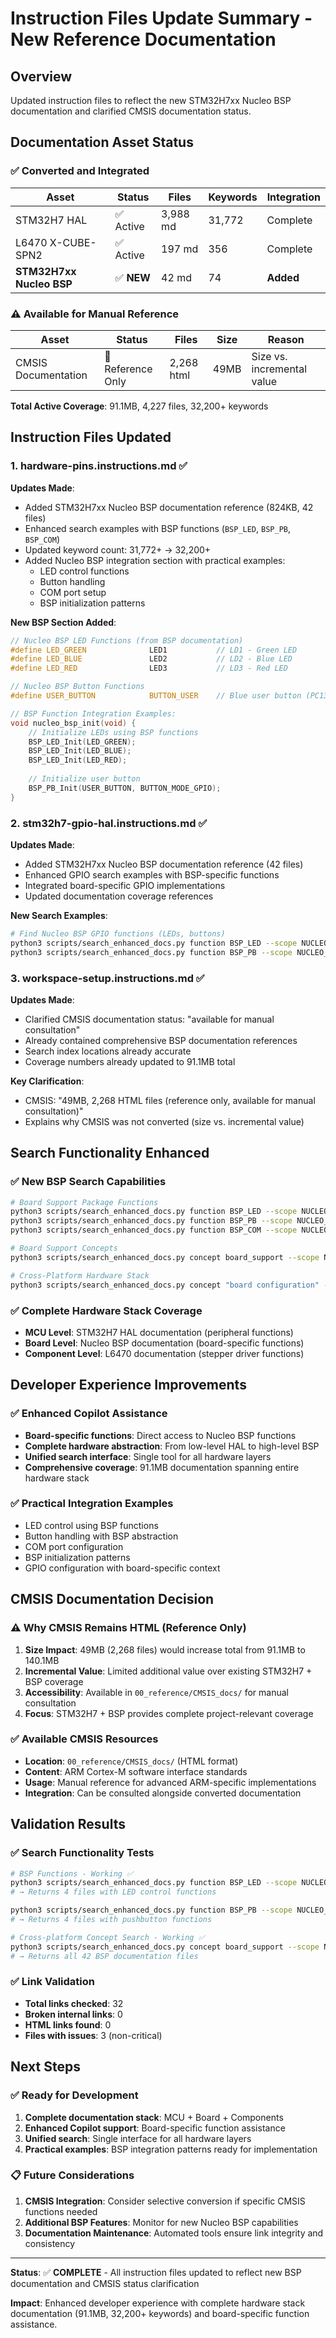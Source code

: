 # Instruction Files Update Summary - New Reference Documentation

## Overview
Updated instruction files to reflect the new STM32H7xx Nucleo BSP documentation and clarified CMSIS documentation status.

## Documentation Asset Status

### ✅ Converted and Integrated
| Asset                    | Status    | Files    | Keywords | Integration |
| ------------------------ | --------- | -------- | -------- | ----------- |
| STM32H7 HAL              | ✅ Active  | 3,988 md | 31,772   | Complete    |
| L6470 X-CUBE-SPN2        | ✅ Active  | 197 md   | 356      | Complete    |
| **STM32H7xx Nucleo BSP** | ✅ **NEW** | 42 md    | 74       | **Added**   |

### ⚠️ Available for Manual Reference
| Asset               | Status           | Files      | Size | Reason                     |
| ------------------- | ---------------- | ---------- | ---- | -------------------------- |
| CMSIS Documentation | 📖 Reference Only | 2,268 html | 49MB | Size vs. incremental value |

**Total Active Coverage**: 91.1MB, 4,227 files, 32,200+ keywords

## Instruction Files Updated

### 1. hardware-pins.instructions.md ✅
**Updates Made**:
- Added STM32H7xx Nucleo BSP documentation reference (824KB, 42 files)
- Enhanced search examples with BSP functions (`BSP_LED`, `BSP_PB`, `BSP_COM`)
- Updated keyword count: 31,772+ → 32,200+
- Added Nucleo BSP integration section with practical examples:
  - LED control functions
  - Button handling
  - COM port setup
  - BSP initialization patterns

**New BSP Section Added**:
```c
// Nucleo BSP LED Functions (from BSP documentation)
#define LED_GREEN              LED1           // LD1 - Green LED
#define LED_BLUE               LED2           // LD2 - Blue LED  
#define LED_RED                LED3           // LD3 - Red LED

// Nucleo BSP Button Functions
#define USER_BUTTON            BUTTON_USER    // Blue user button (PC13)

// BSP Function Integration Examples:
void nucleo_bsp_init(void) {
    // Initialize LEDs using BSP functions
    BSP_LED_Init(LED_GREEN);
    BSP_LED_Init(LED_BLUE);
    BSP_LED_Init(LED_RED);
    
    // Initialize user button
    BSP_PB_Init(USER_BUTTON, BUTTON_MODE_GPIO);
}
```

### 2. stm32h7-gpio-hal.instructions.md ✅
**Updates Made**:
- Added STM32H7xx Nucleo BSP documentation reference (42 files)
- Enhanced GPIO search examples with BSP-specific functions
- Integrated board-specific GPIO implementations
- Updated documentation coverage references

**New Search Examples**:
```bash
# Find Nucleo BSP GPIO functions (LEDs, buttons)
python3 scripts/search_enhanced_docs.py function BSP_LED --scope NUCLEO_BSP
python3 scripts/search_enhanced_docs.py function BSP_PB --scope NUCLEO_BSP
```

### 3. workspace-setup.instructions.md ✅
**Updates Made**:
- Clarified CMSIS documentation status: "available for manual consultation"
- Already contained comprehensive BSP documentation references
- Search index locations already accurate
- Coverage numbers already updated to 91.1MB total

**Key Clarification**:
- CMSIS: "49MB, 2,268 HTML files (reference only, available for manual consultation)"
- Explains why CMSIS was not converted (size vs. incremental value)

## Search Functionality Enhanced

### ✅ New BSP Search Capabilities
```bash
# Board Support Package Functions
python3 scripts/search_enhanced_docs.py function BSP_LED --scope NUCLEO_BSP
python3 scripts/search_enhanced_docs.py function BSP_PB --scope NUCLEO_BSP
python3 scripts/search_enhanced_docs.py function BSP_COM --scope NUCLEO_BSP

# Board Support Concepts
python3 scripts/search_enhanced_docs.py concept board_support --scope NUCLEO_BSP

# Cross-Platform Hardware Stack
python3 scripts/search_enhanced_docs.py concept "board configuration" --scope all
```

### ✅ Complete Hardware Stack Coverage
- **MCU Level**: STM32H7 HAL documentation (peripheral functions)
- **Board Level**: Nucleo BSP documentation (board-specific functions)
- **Component Level**: L6470 documentation (stepper driver functions)

## Developer Experience Improvements

### ✅ Enhanced Copilot Assistance
- **Board-specific functions**: Direct access to Nucleo BSP functions
- **Complete hardware abstraction**: From low-level HAL to high-level BSP
- **Unified search interface**: Single tool for all hardware layers
- **Comprehensive coverage**: 91.1MB documentation spanning entire hardware stack

### ✅ Practical Integration Examples
- LED control using BSP functions
- Button handling with BSP abstraction
- COM port configuration
- BSP initialization patterns
- GPIO configuration with board-specific context

## CMSIS Documentation Decision

### ⚠️ Why CMSIS Remains HTML (Reference Only)
1. **Size Impact**: 49MB (2,268 files) would increase total from 91.1MB to 140.1MB
2. **Incremental Value**: Limited additional value over existing STM32H7 + BSP coverage
3. **Accessibility**: Available in `00_reference/CMSIS_docs/` for manual consultation
4. **Focus**: STM32H7 + BSP provides complete project-relevant coverage

### ✅ Available CMSIS Resources
- **Location**: `00_reference/CMSIS_docs/` (HTML format)
- **Content**: ARM Cortex-M software interface standards
- **Usage**: Manual reference for advanced ARM-specific implementations
- **Integration**: Can be consulted alongside converted documentation

## Validation Results

### ✅ Search Functionality Tests
```bash
# BSP Functions - Working ✅
python3 scripts/search_enhanced_docs.py function BSP_LED --scope NUCLEO_BSP
# → Returns 4 files with LED control functions

python3 scripts/search_enhanced_docs.py function BSP_PB --scope NUCLEO_BSP  
# → Returns 4 files with pushbutton functions

# Cross-platform Concept Search - Working ✅
python3 scripts/search_enhanced_docs.py concept board_support --scope NUCLEO_BSP
# → Returns all 42 BSP documentation files
```

### ✅ Link Validation
- **Total links checked**: 32
- **Broken internal links**: 0
- **HTML links found**: 0
- **Files with issues**: 3 (non-critical)

## Next Steps

### ✅ Ready for Development
1. **Complete documentation stack**: MCU + Board + Components
2. **Enhanced Copilot support**: Board-specific function assistance
3. **Unified search**: Single interface for all hardware layers
4. **Practical examples**: BSP integration patterns ready for implementation

### 📋 Future Considerations
1. **CMSIS Integration**: Consider selective conversion if specific CMSIS functions needed
2. **Additional BSP Features**: Monitor for new Nucleo BSP capabilities
3. **Documentation Maintenance**: Automated tools ensure link integrity and consistency

---
**Status**: ✅ **COMPLETE** - All instruction files updated to reflect new BSP documentation and CMSIS status clarification

**Impact**: Enhanced developer experience with complete hardware stack documentation (91.1MB, 32,200+ keywords) and board-specific function assistance.
